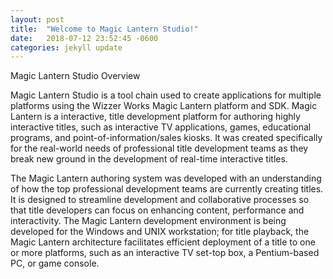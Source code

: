 ```yaml
---
layout: post
title:  "Welcome to Magic Lantern Studio!"
date:   2018-07-12 23:52:45 -0600
categories: jekyll update
---
```

Magic Lantern Studio Overview

Magic Lantern Studio is a tool chain used to create applications for multiple platforms using the Wizzer Works Magic Lantern platform and SDK. Magic Lantern is a interactive, title development platform for authoring highly interactive titles, such as interactive TV applications, games, educational programs, and point-of-information/sales kiosks. It was created specifically for the real-world needs of professional title development teams as they break new ground in the development of real-time interactive titles.

The Magic Lantern authoring system was developed with an understanding of how the top professional development teams are currently creating titles. It is designed to streamline development and collaborative processes so that title developers can focus on enhancing content, performance and interactivity. The Magic Lantern development environment is being developed for the Windows and UNIX workstation; for title playback, the Magic Lantern architecture facilitates efficient deployment of a title to one or more platforms, such as an interactive TV set-top box, a Pentium-based PC, or game console.
